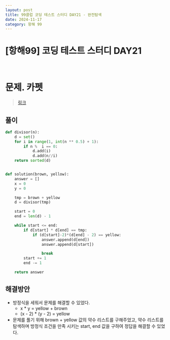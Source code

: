 ```yaml
---
layout: post
title: 99클럽 코딩 테스트 스터디 DAY21 - 완전탐색
date: 2024-11-17
category: 항해 99 
---
```


# [항해99] 코딩 테스트 스터디 DAY21

<br>

# 문제. 카펫
> [링크](https://school.programmers.co.kr/learn/courses/30/lessons/42842)



## 풀이

```python
def divisor(n):
    d = set()
    for i in range(1, int(n ** 0.5) + 1):
        if n %  i == 0:
            d.add(i)
            d.add(n//i)
    return sorted(d)


def solution(brown, yellow):
    answer = []
    x = 0
    y = 0

    tmp = brown + yellow
    d = divisor(tmp)

    start = 0
    end = len(d) - 1

    while start <= end:
        if d[start] * d[end] == tmp:
            if (d[start]-2)*(d[end] - 2) == yellow:
                answer.append(d[end])
                answer.append(d[start])

                break
        start += 1
        end -= 1

    return answer
```

## 해결방안
- 방정식을 세워서 문제를 해결할 수 있었다. 
  - x * y = yellow + brown
  - (x - 2) * (y - 2) = yellow
- 문제를 풀기 위해 brown + yellow 값의 약수 리스트를 구해주었고, 약수 리스트를 탐색하며 방정식 조건을 만족 시키는 start, end 값을 구하여 정답을 해결할 수 있었다.  